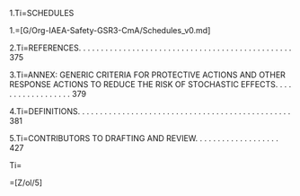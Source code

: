 1.Ti=SCHEDULES

1.=[G/Org-IAEA-Safety-GSR3-CmA/Schedules_v0.md]

2.Ti=REFERENCES. . . . . . . . . . . . . . . . . . . . . . . . . . . . . . . . . . . . . . . . . . . . . . . . 375

3.Ti=ANNEX: GENERIC CRITERIA FOR PROTECTIVE ACTIONS AND OTHER RESPONSE ACTIONS TO REDUCE THE RISK OF STOCHASTIC EFFECTS. . . . . . . . . . . . . . . . . . 379

4.Ti=DEFINITIONS. . . . . . . . . . . . . . . . . . . . . . . . . . . . . . . . . . . . . . . . . . . . . . . . 381

5.Ti=CONTRIBUTORS TO DRAFTING AND REVIEW. . . . . . . . . . . . . . . . . . . 427

Ti=</a>

=[Z/ol/5]
